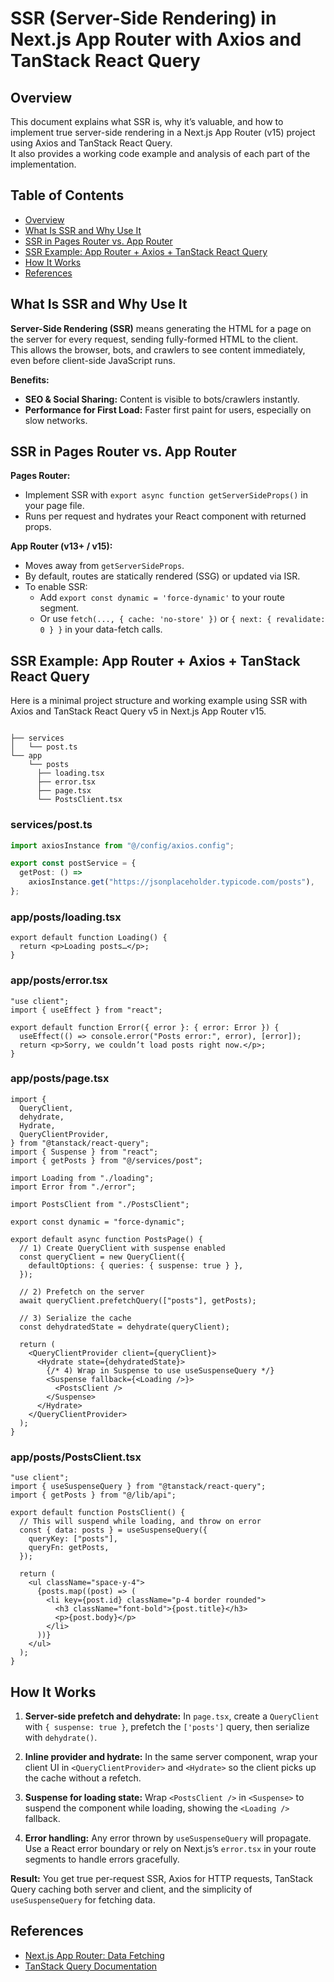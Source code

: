 # SSR (Server-Side Rendering) in Next.js App Router with Axios and TanStack React Query

## Overview

This document explains what SSR is, why it’s valuable, and how to implement true server-side rendering in a Next.js App Router (v15) project using Axios and TanStack React Query.  
It also provides a working code example and analysis of each part of the implementation.

## Table of Contents

- [Overview](#overview)
- [What Is SSR and Why Use It](#what-is-ssr-and-why-use-it)
- [SSR in Pages Router vs. App Router](#ssr-in-pages-router-vs-app-router)
- [SSR Example: App Router + Axios + TanStack React Query](#ssr-example-app-router--axios--tanstack-react-query)
- [How It Works](#how-it-works)
- [References](#references)

## What Is SSR and Why Use It

**Server-Side Rendering (SSR)** means generating the HTML for a page on the server for every request, sending fully-formed HTML to the client.  
This allows the browser, bots, and crawlers to see content immediately, even before client-side JavaScript runs.

**Benefits:**

- **SEO & Social Sharing:** Content is visible to bots/crawlers instantly.
- **Performance for First Load:** Faster first paint for users, especially on slow networks.

## SSR in Pages Router vs. App Router

**Pages Router:**

- Implement SSR with `export async function getServerSideProps()` in your page file.
- Runs per request and hydrates your React component with returned props.

**App Router (v13+ / v15):**

- Moves away from `getServerSideProps`.
- By default, routes are statically rendered (SSG) or updated via ISR.
- To enable SSR:
  - Add `export const dynamic = 'force-dynamic'` to your route segment.
  - Or use `fetch(..., { cache: 'no-store' })` or `{ next: { revalidate: 0 } }` in your data-fetch calls.

## SSR Example: App Router + Axios + TanStack React Query

Here is a minimal project structure and working example using SSR with Axios and TanStack React Query v5 in Next.js App Router v15.

```

├── services
│   └── post.ts
└── app
    └── posts
      ├── loading.tsx
      ├── error.tsx
      ├── page.tsx
      └── PostsClient.tsx

```

### services/post.ts

```ts
import axiosInstance from "@/config/axios.config";

export const postService = {
  getPost: () =>
    axiosInstance.get("https://jsonplaceholder.typicode.com/posts"),
};
```

### app/posts/loading.tsx

```tsx
export default function Loading() {
  return <p>Loading posts…</p>;
}
```

### app/posts/error.tsx

```tsx
"use client";
import { useEffect } from "react";

export default function Error({ error }: { error: Error }) {
  useEffect(() => console.error("Posts error:", error), [error]);
  return <p>Sorry, we couldn’t load posts right now.</p>;
}
```

### app/posts/page.tsx

```tsx
import {
  QueryClient,
  dehydrate,
  Hydrate,
  QueryClientProvider,
} from "@tanstack/react-query";
import { Suspense } from "react";
import { getPosts } from "@/services/post";

import Loading from "./loading";
import Error from "./error";

import PostsClient from "./PostsClient";

export const dynamic = "force-dynamic";

export default async function PostsPage() {
  // 1) Create QueryClient with suspense enabled
  const queryClient = new QueryClient({
    defaultOptions: { queries: { suspense: true } },
  });

  // 2) Prefetch on the server
  await queryClient.prefetchQuery(["posts"], getPosts);

  // 3) Serialize the cache
  const dehydratedState = dehydrate(queryClient);

  return (
    <QueryClientProvider client={queryClient}>
      <Hydrate state={dehydratedState}>
        {/* 4) Wrap in Suspense to use useSuspenseQuery */}
        <Suspense fallback={<Loading />}>
          <PostsClient />
        </Suspense>
      </Hydrate>
    </QueryClientProvider>
  );
}
```

### app/posts/PostsClient.tsx

```tsx
"use client";
import { useSuspenseQuery } from "@tanstack/react-query";
import { getPosts } from "@/lib/api";

export default function PostsClient() {
  // This will suspend while loading, and throw on error
  const { data: posts } = useSuspenseQuery({
    queryKey: ["posts"],
    queryFn: getPosts,
  });

  return (
    <ul className="space-y-4">
      {posts.map((post) => (
        <li key={post.id} className="p-4 border rounded">
          <h3 className="font-bold">{post.title}</h3>
          <p>{post.body}</p>
        </li>
      ))}
    </ul>
  );
}
```

## How It Works

1. **Server-side prefetch and dehydrate:**
   In `page.tsx`, create a `QueryClient` with `{ suspense: true }`, prefetch the `['posts']` query, then serialize with `dehydrate()`.

2. **Inline provider and hydrate:**
   In the same server component, wrap your client UI in `<QueryClientProvider>` and `<Hydrate>` so the client picks up the cache without a refetch.

3. **Suspense for loading state:**
   Wrap `<PostsClient />` in `<Suspense>` to suspend the component while loading, showing the `<Loading />` fallback.

4. **Error handling:**
   Any error thrown by `useSuspenseQuery` will propagate. Use a React error boundary or rely on Next.js’s `error.tsx` in your route segments to handle errors gracefully.

**Result:**
You get true per-request SSR, Axios for HTTP requests, TanStack Query caching both server and client, and the simplicity of `useSuspenseQuery` for fetching data.

## References

- [Next.js App Router: Data Fetching](https://nextjs.org/docs/app/building-your-application/data-fetching/server-actions)
- [TanStack Query Documentation](https://tanstack.com/query/v5/docs/react/guides/ssr)
